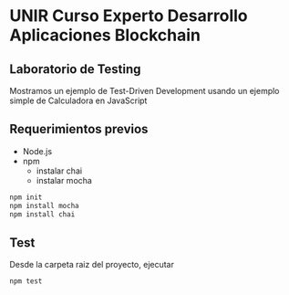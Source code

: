 # UNIR Curso Experto Desarrollo Aplicaciones Blockchain

## Laboratorio de Testing

Mostramos un ejemplo de Test-Driven Development usando un ejemplo simple de Calculadora en JavaScript

## Requerimientos previos

- Node.js
- npm
  - instalar chai
  - instalar mocha

```bash
npm init
npm install mocha
npm install chai
```

## Test

Desde la carpeta raiz del proyecto, ejecutar

```bash
npm test
```
